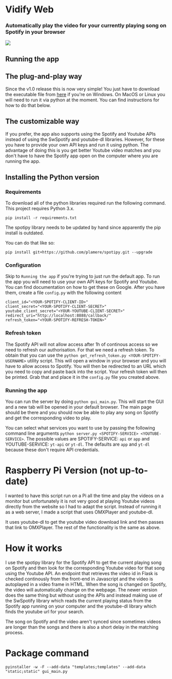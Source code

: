# Vidify Web

### Automatically play the video for your currently playing song on Spotify in your browser

![](demo/vidify.gif)

## Running the app

## The plug-and-play way

Since the v1.0 release this is now very simple! You just have to download the executable file from [here](https://github.com/pawKer/Vidify/releases/tag/v1.0) if you're on Windows. On MacOS or Linux you will need to run it via python at the moment. You can find instructions for how to do that below.

## The customizable way

If you prefer, the app also supports using the Spotify and Youtube APIs instead of using the SwSpotify and youtube-dl libraries. However, for these you have to provide your own API keys and run it using python. The advantage of doing this is you get better Youtube video matches and you don't have to have the Spotify app open on the computer where you are running the app.

## Installing the Python version

### Requirements

To download all of the python libraries required run the following command. This project requires Python 3.x.

`pip install -r requirements.txt`

The spotipy library needs to be updated by hand since apparently the pip install is outdated.

You can do that like so:

`pip install git+https://github.com/plamere/spotipy.git --upgrade`

### Configuration

Skip to `Running the app` if you're trying to just run the default app.
To run the app you will need to use your own API keys for Spotify and Youtube. You can find documentation on how to get these on Google.
After you have them, create a file `config.py` with the following content

```
client_id="<YOUR-SPOTIFY-CLIENT-ID>"
client_secret="<YOUR-SPOTIFY-CLIENT-SECRET>"
youtube_client_secret="<YOUR-YOUTUBE-CLIENT-SECRET>"
redirect_uri="http://localhost:8888/callback/"
refresh_token="<YOUR-SPOTIFY-REFRESH-TOKEN>"
```

### Refresh token

The Spotify API will not allow access after 1h of continous access so we need to refresh our authorisation. For that we need a refresh token. To obtain that you can use the `python get_refresh_token.py <YOUR-SPOTIFY-USERNAME>` utility script. This will open a window in your browser and you will have to allow access to Spotify. You will then be redirected to an URL which you need to copy and paste back into the script. Your refresh token will then be printed. Grab that and place it in the `config.py` file you created above.

### Running the app

You can run the server by doing `python gui_main.py`. This will start the GUI and a new tab will be opened in your default browser. The main page should be there and you should now be able to play any song on Spotify and get the corresponding video to play.

You can select what services you want to use by passing the following command line arguments `python server.py <SPOTIFY-SERVICE> <YOUTUBE-SERVICE>`.
The possible values are SPOTIFY-SERVICE: `api` or `app` and YOUTUBE-SERVICE: `yt-api` or `yt-dl`. The defaults are `app` and `yt-dl` because these don't require API credentials.

# Raspberry Pi Version (not up-to-date)

I wanted to have this script run on a Pi all the time and play the videos on a monitor but unfortunately it is not very good at playing Youtube videos directly from the website so I had to adapt the script. Instead of running it as a web server, I made a script that uses OMXPlayer and youtube-dl.

It uses youtube-dl to get the youtube video download link and then passes that link to OMXPlayer. The rest of the functionality is the same as above.

# How it works

I use the spotipy library for the Spotify API to get the current playing song on Spotify and then look for the corresponding Youtube video for that song using the Youtube API. An endpoint that retrieves the video id in Flask is checked continously from the front-end in Javascript and the video is autoplayed in a video frame in HTML.
When the song is changed on Spotify, the video will automatically change on the webpage.
The newer version does the same thing but without using the APIs and instead making use of the SwSpotify library which reads the current playing status from the Spotify app running on your computer and the youtube-dl library which finds the youtube url for your search.

The song on Spotify and the video aren't synced since sometimes videos are longer than the songs and there is also a short delay in the matching process.

# Package command

`pyinstaller -w -F --add-data "templates;templates" --add-data "static;static" gui_main.py`
